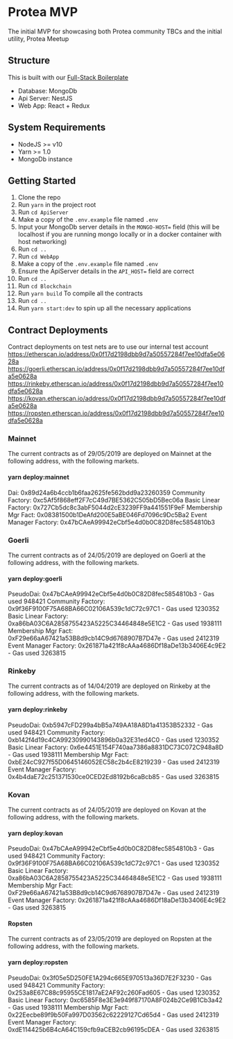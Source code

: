 # Protea MVP 

The initial MVP for showcasing both Protea community TBCs and the initial utility, Protea Meetup


## Structure

This is built with our [Full-Stack Boilerplate](https://gitlab.com/linumlabs/ethers-react-redux-typescript-mongo-boilerplate)

* Database: MongoDb
* Api Server: NestJS
* Web App: React + Redux
 
## System Requirements

* NodeJS >= v10
* Yarn >= 1.0
* MongoDb instance

## Getting Started

1.  Clone the repo
2.  Run `yarn` in the project root
3.  Run `cd ApiServer`
4.  Make a copy of the `.env.example` file named `.env`
5.  Input your MongoDb server details in the `MONGO-HOST=` field (this will be
    localhost if you are running mongo locally or in a docker container with 
    host networking)
6.  Run `cd ..`
7.  Run `cd WebApp`
7.  Make a copy of the `.env.example` file named `.env`
8.  Ensure the ApiServer details in the `API_HOST=` field are correct
9.  Run `cd ..`
10. Run `cd Blockchain`
11. Run `yarn build` To compile all the contracts
12. Run `cd ..`
13. Run `yarn start:dev` to spin up all the necessary applications

## Contract Deployments
Contract deployments on test nets are to use our internal test account 
https://etherscan.io/address/0x0f17d2198dbb9d7a50557284f7ee10dfa5e0628a
https://goerli.etherscan.io/address/0x0f17d2198dbb9d7a50557284f7ee10dfa5e0628a
https://rinkeby.etherscan.io/address/0x0f17d2198dbb9d7a50557284f7ee10dfa5e0628a
https://kovan.etherscan.io/address/0x0f17d2198dbb9d7a50557284f7ee10dfa5e0628a
https://ropsten.etherscan.io/address/0x0f17d2198dbb9d7a50557284f7ee10dfa5e0628a

### Mainnet
The current contracts as of 29/05/2019 are deployed on Mainnet at the following address, with the following markets. 
#### yarn deploy:mainnet
Dai:                    0x89d24a6b4ccb1b6faa2625fe562bdd9a23260359
Community Factory:      0xc5Af5f868eff2F7cC49d7BE5362C505bD5Bec06a
Basic Linear Factory:   0x727Cb5dc8c3abF5044d2cE3239FF9a441551F9eF
Membership Mgr Fact:    0x08381500b1DeAfd200E5aBE046Fd7096c9Dc5Ba2
Event Manager Factory:  0x47bCAeA99942eCbf5e4d0b0C82D8fec5854810b3

### Goerli
The current contracts as of 24/05/2019 are deployed on Goerli at the following address, with the following markets. 
#### yarn deploy:goerli
PseudoDai:              0x47bCAeA99942eCbf5e4d0b0C82D8fec5854810b3 - Gas used 948421
Community Factory:      0x9f36F9100F75A68BA66C02106A539c1dC72c97C1 - Gas used 1230352
Basic Linear Factory:   0xa86bA03C6A2858755423A5225C34464848e5E1C2 - Gas used 1938111
Membership Mgr Fact:    0xF29e66aA67421a53B8d9cb14C9d6768907B7D47e - Gas used 2412319
Event Manager Factory:  0x261871a421f8cAAa4686Df18aDe13b3406E4c9E2 - Gas used 3263815


### Rinkeby
The current contracts as of 14/04/2019 are deployed on Rinkeby at the following address, with the following markets. 
#### yarn deploy:rinkeby
PseudoDai:              0xb5947cFD299a4bB5a749AA18A8D1a41353B52332 - Gas used 948421
Community Factory:      0xb142f4d19c4CA99230990143896b0a32E31ed4C0 - Gas used 1230352
Basic Linear Factory:   0x6e4451E154F740aa7386a8831DC73C072C948a8D - Gas used 1938111
Membership Mgr Fact:    0xbE24cC927f55D0645146052EC58c2b4cE8219239 - Gas used 2412319
Event Manager Factory:  0x4b4daE72c251371530ce0CED2Ed8192b6caBcb85 - Gas used 3263815

### Kovan
The current contracts as of 24/05/2019 are deployed on Kovan at the following address, with the following markets. 
#### yarn deploy:kovan
PseudoDai:              0x47bCAeA99942eCbf5e4d0b0C82D8fec5854810b3 - Gas used 948421
Community Factory:      0x9f36F9100F75A68BA66C02106A539c1dC72c97C1 - Gas used 1230352
Basic Linear Factory:   0xa86bA03C6A2858755423A5225C34464848e5E1C2 - Gas used 1938111
Membership Mgr Fact:    0xF29e66aA67421a53B8d9cb14C9d6768907B7D47e - Gas used 2412319
Event Manager Factory:  0x261871a421f8cAAa4686Df18aDe13b3406E4c9E2 - Gas used 3263815

#### Ropsten
The current contracts as of 23/05/2019 are deployed on Ropsten at the following address, with the following markets. 
#### yarn deploy:ropsten
PseudoDai:              0x3f05e5D250FE1A294c665E970513a36D7E2F3230 - Gas used 948421
Community Factory:      0x253a8E67C88c95955CE1817aE2AF92c260Fad605 - Gas used 1230352
Basic Linear Factory:   0xc6585F8e3E3e949f87170A8F024b2Ce9B1Cb3a42 - Gas used 1938111
Membership Mgr Fact:    0x22Eecbe89f9b50Fa997D03562c62229127Cd65d4 - Gas used 2412319
Event Manager Factory:  0xdE114425b6B4cA64C159cfb9aCEB2cb96195cDEA - Gas used 3263815